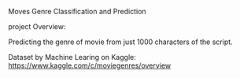 Moves Genre Classification and Prediction

project Overview:

Predicting the genre of movie from just 1000 characters of the script.

Dataset by Machine Learing on Kaggle: https://www.kaggle.com/c/moviegenres/overview

